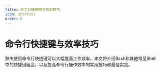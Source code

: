 ```yaml
---
title: 命令行快捷键与效率技巧
icon: shortcut
order: 6
---
```


# 命令行快捷键与效率技巧

熟练使用命令行快捷键可以大幅提高工作效率。本文将介绍Bash和其他常见Shell中的快捷键组合，以及提高命令行操作效率的实用技巧和最佳实践。
